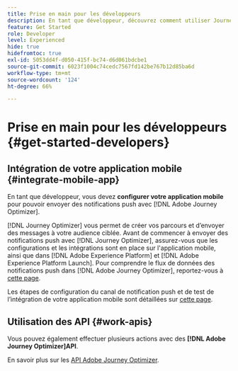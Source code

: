 ```yaml
---
title: Prise en main pour les développeurs
description: En tant que développeur, découvrez comment utiliser Journey Optimizer
feature: Get Started
role: Developer
level: Experienced
hide: true
hidefromtoc: true
exl-id: 5053dd4f-d050-415f-bc74-d6d061bdcbe1
source-git-commit: 6023f1004c74cedc7567fd142be767b12d85ba6d
workflow-type: tm+mt
source-wordcount: '124'
ht-degree: 66%

---
```


# Prise en main pour les développeurs {#get-started-developers}

## Intégration de votre application mobile {#integrate-mobile-app}

En tant que développeur, vous devez **configurer votre application mobile** pour pouvoir envoyer des notifications push avec [!DNL Adobe Journey Optimizer].

[!DNL Journey Optimizer] vous permet de créer vos parcours et d’envoyer des messages à votre audience ciblée. Avant de commencer à envoyer des notifications push avec [!DNL Journey Optimizer], assurez-vous que les configurations et les intégrations sont en place sur l&#39;application mobile, ainsi que dans [!DNL Adobe Experience Platform] et [!DNL Adobe Experience Platform Launch]. Pour comprendre le flux de données des notifications push dans [!DNL Adobe Journey Optimizer], reportez-vous à [cette page](../../push/push-gs.md).

Les étapes de configuration du canal de notification push et de test de l’intégration de votre application mobile sont détaillées sur [cette page](../../push/push-configuration.md).

## Utilisation des API {#work-apis}

Vous pouvez également effectuer plusieurs actions avec des **[!DNL Adobe Journey Optimizer]API**.

En savoir plus sur les [API Adobe Journey Optimizer](../../configuration/ajo-apis.md).